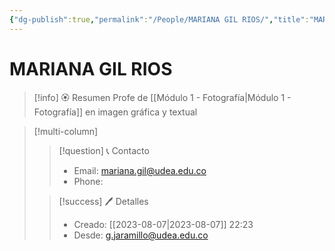 ```yaml
---
{"dg-publish":true,"permalink":"/People/MARIANA GIL RIOS/","title":"MARIANA GIL RIOS","updated":"2023-11-20T19:18:33.193-05:00"}
---
```



# MARIANA GIL RIOS

> [!info] 🏵️ Resumen
> Profe de [[Módulo 1 - Fotografía\|Módulo 1 - Fotografía]] en imagen gráfica y textual

> [!multi-column]
> 
> > [!question] 📞 Contacto
> > - Email: mariana.gil@udea.edu.co 
> > - Phone:  
> 
> > [!success] 🖊️ Detalles
> > - Creado: [[2023-08-07\|2023-08-07]] 22:23
> > - Desde: g.jaramillo@udea.edu.co  
